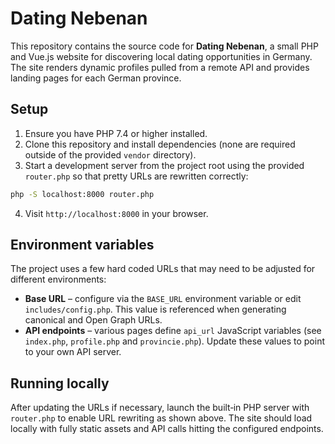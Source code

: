 # Dating Nebenan

This repository contains the source code for **Dating Nebenan**, a small PHP and Vue.js website for discovering local dating opportunities in Germany. The site renders dynamic profiles pulled from a remote API and provides landing pages for each German province.

## Setup

1. Ensure you have PHP 7.4 or higher installed.
2. Clone this repository and install dependencies (none are required outside of the provided `vendor` directory).
3. Start a development server from the project root using the provided
   `router.php` so that pretty URLs are rewritten correctly:

```bash
php -S localhost:8000 router.php
```

4. Visit `http://localhost:8000` in your browser.

## Environment variables

The project uses a few hard coded URLs that may need to be adjusted for different environments:

- **Base URL** – configure via the `BASE_URL` environment variable or edit `includes/config.php`. This value is referenced when generating canonical and Open Graph URLs.
- **API endpoints** – various pages define `api_url` JavaScript variables (see `index.php`, `profile.php` and `provincie.php`). Update these values to point to your own API server.

## Running locally

After updating the URLs if necessary, launch the built‑in PHP server with
`router.php` to enable URL rewriting as shown above. The site should load
locally with fully static assets and API calls hitting the configured
endpoints.
